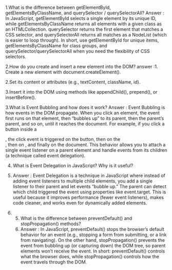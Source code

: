 1.What is the difference between getElementById, getElementsByClassName, and querySelector / querySelectorAll?
Answer : In JavaScript, getElementById selects a single element by its unique ID, while getElementsByClassName returns all elements with a given class as an HTMLCollection. querySelector returns the first element that matches a CSS selector, and querySelectorAll returns all matches as a NodeList (which is easier to loop through). In short, use getElementById for unique items, getElementsByClassName for class groups, and querySelector/querySelectorAll when you need the flexibility of CSS selectors.

2.How do you create and insert a new element into the DOM?
answer :1. Create a new element with document.createElement().

2.Set its content or attributes (e.g., textContent, className, id).

3.Insert it into the DOM using methods like appendChild(), prepend(), or insertBefore().


3.What is Event Bubbling and how does it work?
Answer : Event Bubbling is how events in the DOM propagate. When you click an element, the event first runs on that element, then “bubbles up” to its parent, then the parent’s parent, and so on, until it reaches the document. For example, if you click a button inside a <div>, the click event is triggered on the button, then on the <div>, then on <body>, and finally on the document. This behavior allows you to attach a single event listener on a parent element and handle events from its children (a technique called event delegation).

4. What is Event Delegation in JavaScript? Why is it useful?
5. Answer : Event Delegation is a technique in JavaScript where instead of adding event listeners to multiple child elements, you add a single listener to their parent and let events “bubble up.” The parent can detect which child triggered the event using properties like event.target. This is useful because it improves performance (fewer event listeners), makes code cleaner, and works even for dynamically added elements.

6. 5. What is the difference between preventDefault() and stopPropagation() methods?
   6. Answer : In JavaScript, preventDefault() stops the browser’s default behavior for an event (e.g., stopping a form from submitting, or a link from navigating). On the other hand, stopPropagation() prevents the event from bubbling up (or capturing down) the DOM tree, so parent elements won’t receive the event. In short: preventDefault() controls what the browser does, while stopPropagation() controls how the event travels through the DOM.
